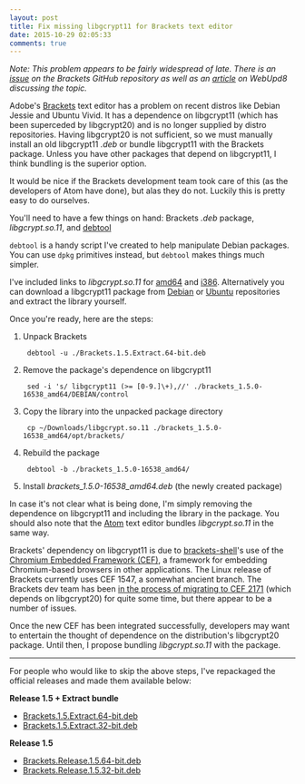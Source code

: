 ```yaml
---
layout: post
title: Fix missing libgcrypt11 for Brackets text editor
date: 2015-10-29 02:05:33
comments: true
---
```


*Note: This problem appears to be fairly widespread of late. There is an [issue][1] on the Brackets GitHub repository as well as an [article][2] on WebUpd8 discussing the topic.*

Adobe's [Brackets](http://brackets.io/) text editor has a problem on recent distros like Debian Jessie and Ubuntu Vivid. It has a dependence on libgcrypt11 (which has been superceded by libgcrypt20) and is no longer supplied by distro repositories. Having libgcrypt20 is not sufficient, so we must manually install an old libgcrypt11 *.deb* or bundle libgcrypt11 with the Brackets package. Unless you have other packages that depend on libgcrypt11, I think bundling is the superior option.

It would be nice if the Brackets development team took care of this (as the developers of Atom have done), but alas they do not. Luckily this is pretty easy to do ourselves.

You'll need to have a few things on hand: Brackets *.deb* package, *libgcrypt.so.11*, and [debtool](https://github.com/brbsix/debtool)

`debtool` is a handy script I've created to help manipulate Debian packages. You can use `dpkg` primitives instead, but `debtool` makes things much simpler.

I've included links to *libgcrypt.so.11* for [amd64](https://www.dropbox.com/s/qkcnf8724ko9vos/libgcrypt.so.11?dl=1) and [i386](https://www.dropbox.com/s/43ij4lovqmhcddb/libgcrypt.so.11?dl=1). Alternatively you can download a libgcrypt11 package from [Debian](https://packages.debian.org/search?keywords=libgcrypt11) or [Ubuntu](https://launchpad.net/ubuntu/+source/libgcrypt11) repositories and extract the library yourself.

Once you're ready, here are the steps:

1. Unpack Brackets

        debtool -u ./Brackets.1.5.Extract.64-bit.deb

2. Remove the package's dependence on libgcrypt11

        sed -i 's/ libgcrypt11 (>= [0-9.]\+),//' ./brackets_1.5.0-16538_amd64/DEBIAN/control

3. Copy the library into the unpacked package directory

        cp ~/Downloads/libgcrypt.so.11 ./brackets_1.5.0-16538_amd64/opt/brackets/

4. Rebuild the package

        debtool -b ./brackets_1.5.0-16538_amd64/

5. Install *brackets_1.5.0-16538_amd64.deb* (the newly created package)

In case it's not clear what is being done, I'm simply removing the dependence on libgcrypt11 and including the library in the package. You should also note that the [Atom](https://atom.io/) text editor bundles *libgcrypt.so.11* in the same way.

Brackets' dependency on libgcrypt11 is due to [brackets-shell](https://github.com/adobe/brackets-shell)'s use of the [Chromium Embedded Framework (CEF)](https://bitbucket.org/chromiumembedded/cef), a framework for embedding Chromium-based browsers in other applications. The Linux release of Brackets currently uses CEF 1547, a somewhat ancient branch. The Brackets dev team has been [in the process of migrating to CEF 2171][3] (which depends on libgcrypt20) for quite some time, but there appear to be a number of issues.

Once the new CEF has been integrated successfully, developers may want to entertain the thought of dependence on the distribution's libgcrypt20 package. Until then, I propose bundling *libgcrypt.so.11* with the package.

---

For people who would like to skip the above steps, I've repackaged the official releases and made them available below:

**Release 1.5 + Extract bundle**

* [Brackets.1.5.Extract.64-bit.deb](https://www.dropbox.com/s/qsy5r2tan3qid3v/Brackets.1.5.Extract.64-bit.deb?dl=1)
* [Brackets.1.5.Extract.32-bit.deb](https://www.dropbox.com/s/6vp5qn0hhm5y2pq/Brackets.1.5.Extract.32-bit.deb?dl=1)

**Release 1.5**

* [Brackets.Release.1.5.64-bit.deb](https://www.dropbox.com/s/qj3dty2i8vx3lha/Brackets.Release.1.5.64-bit.deb?dl=1)
* [Brackets.Release.1.5.32-bit.deb](https://www.dropbox.com/s/sxwu2dv8dq2u6v4/Brackets.Release.1.5.32-bit.deb?dl=1)

[1]: https://github.com/adobe/brackets/issues/10255 "[Linux] Brackets depends on obsolete libgcrypt11 package which is no longer included by default #10255"

[2]: http://www.webupd8.org/2015/04/fix-missing-libgcrypt11-causing-spotify.html "FIX MISSING LIBGCRYPT11 CAUSING SPOTIFY, BRACKETS AND OTHER APPS NOT TO WORK / INSTALL IN UBUNTU 15.04"

[3]: https://github.com/adobe/brackets/issues/11047 "[CEF 2171][Linux only] Upgrade Linux app-shell's to use CEF 2171 #11047"
